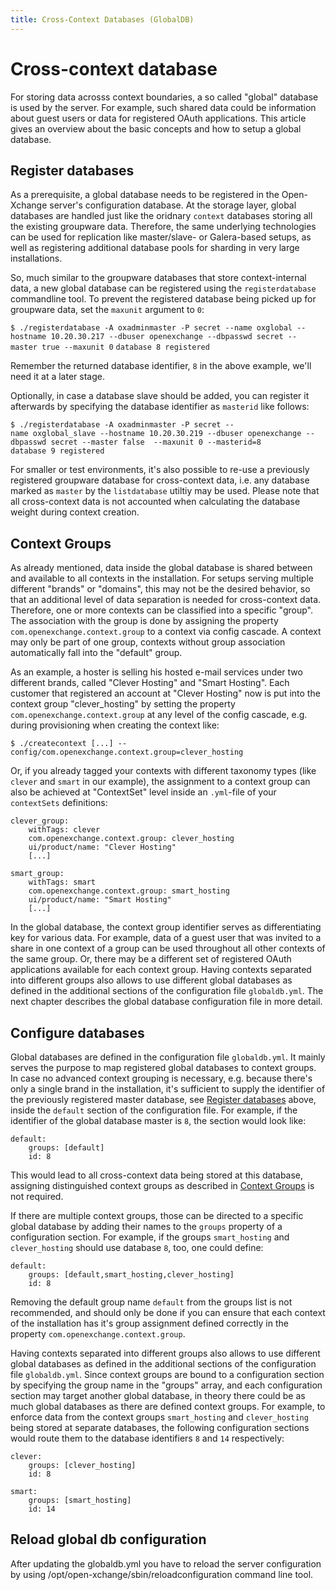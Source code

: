 ```yaml
---
title: Cross-Context Databases (GlobalDB)
---
```



Cross-context database
======================

For storing data acrosss context boundaries, a so called "global" database is used by the server. For example, such shared data could be information about guest users or data for registered OAuth applications. This article gives an overview about the basic concepts and how to setup a global database.

Register databases
------------------

As a prerequisite, a global database needs to be registered in the Open-Xchange server's configuration database. At the storage layer, global databases are handled just like the oridnary `context` databases storing all the existing groupware data. Therefore, the same underlying technologies can be used for replication like master/slave- or Galera-based setups, as well as registering additional database pools for sharding in very large installations.

So, much similar to the groupware databases that store context-internal data, a new global database can be registered using the `registerdatabase` commandline tool. To prevent the registered database being picked up for groupware data, set the `maxunit` argument to `0`:

`$ ./registerdatabase -A oxadminmaster -P secret --name oxglobal --hostname 10.20.30.217 --dbuser openexchange --dbpasswd secret --master true --maxunit 0`
`database 8 registered`

Remember the returned database identifier, `8` in the above example, we'll need it at a later stage.

Optionally, in case a database slave should be added, you can register it afterwards by specifying the database identifier as `masterid` like follows:

`$ ./registerdatabase -A oxadminmaster -P secret --name oxglobal_slave --hostname 10.20.30.219 --dbuser openexchange --dbpasswd secret --master false  --maxunit 0 --masterid=8`
`database 9 registered`

For smaller or test environments, it's also possible to re-use a previously registered groupware database for cross-context data, i.e. any database marked as `master` by the `listdatabase` utiltiy may be used. Please note that all cross-context data is not accounted when calculating the database weight during context creation.

Context Groups
--------------

As already mentioned, data inside the global database is shared between and available to all contexts in the installation. For setups serving multiple different "brands" or "domains", this may not be the desired behavior, so that an additional level of data separation is needed for cross-context data. Therefore, one or more contexts can be classified into a specific "group". The association with the group is done by assigning the property `com.openexchange.context.group` to a context via config cascade. A context may only be part of one group, contexts without group association automatically fall into the "default" group.

As an example, a hoster is selling his hosted e-mail services under two different brands, called "Clever Hosting" and "Smart Hosting". Each customer that registered an account at "Clever Hosting" now is put into the context group "clever\_hosting" by setting the property `com.openexchange.context.group` at any level of the config cascade, e.g. during provisioning when creating the context like:

`$ ./createcontext [...] --config/com.openexchange.context.group=clever_hosting`

Or, if you already tagged your contexts with different taxonomy types (like `clever` and `smart` in our example), the assignment to a context group can also be achieved at "ContextSet" level inside an `.yml`-file of your `contextSets` definitions:

    clever_group:
        withTags: clever
        com.openexchange.context.group: clever_hosting
        ui/product/name: "Clever Hosting"
        [...]
     
    smart_group:
        withTags: smart
        com.openexchange.context.group: smart_hosting
        ui/product/name: "Smart Hosting"
        [...]

In the global database, the context group identifier serves as differentiating key for various data. For example, data of a guest user that was invited to a share in one context of a group can be used throughout all other contexts of the same group. Or, there may be a different set of registered OAuth applications available for each context group. Having contexts separated into different groups also allows to use different global databases as defined in the additional sections of the configuration file `globaldb.yml`. The next chapter describes the global database configuration file in more detail.

Configure databases
-------------------

Global databases are defined in the configuration file `globaldb.yml`. It mainly serves the purpose to map registered global databases to context groups. In case no advanced context grouping is necessary, e.g. because there's only a single brand in the installation, it's sufficient to supply the identifier of the previously registered master database, see [Register databases](#Register_databases "wikilink") above, inside the `default` section of the configuration file. For example, if the identifier of the global database master is `8`, the section would look like:

    default:
        groups: [default]
        id: 8

This would lead to all cross-context data being stored at this database, assigning distinguished context groups as described in [Context Groups](#Context_Groups "wikilink") is not required.

If there are multiple context groups, those can be directed to a specific global database by adding their names to the `groups` property of a configuration section. For example, if the groups `smart_hosting` and `clever_hosting` should use database `8`, too, one could define:

    default:
        groups: [default,smart_hosting,clever_hosting]
        id: 8

Removing the default group name `default` from the groups list is not recommended, and should only be done if you can ensure that each context of the installation has it's group assignment defined correctly in the property `com.openexchange.context.group`.

Having contexts separated into different groups also allows to use different global databases as defined in the additional sections of the configuration file `globaldb.yml`. Since context groups are bound to a configuration section by specifying the group name in the "groups" array, and each configuration section may target another global database, in theory there could be as much global databases as there are defined context groups. For example, to enforce data from the context groups `smart_hosting` and `clever_hosting` being stored at separate databases, the following configuration sections would route them to the database identifiers `8` and `14` respectively:

    clever:
        groups: [clever_hosting]
        id: 8

    smart:
        groups: [smart_hosting]
        id: 14

Reload global db configuration
------------------------------

After updating the globaldb.yml you have to reload the server configuration by using /opt/open-xchange/sbin/reloadconfiguration command line tool.
